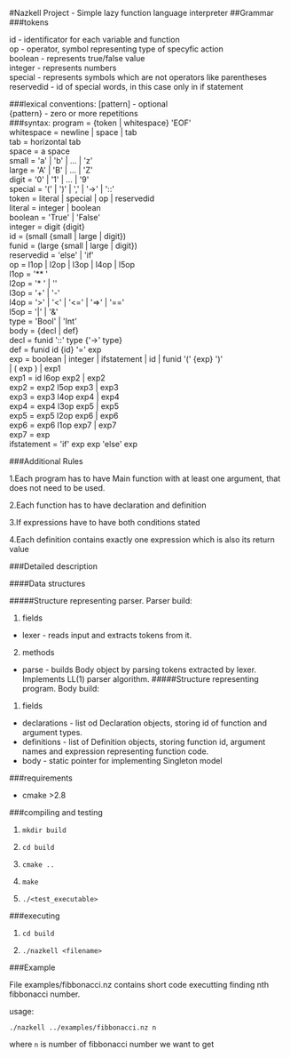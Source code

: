 #Nazkell Project - Simple lazy function language interpreter
##Grammar 
###tokens

  id - identificator for each variable and function  
  op - operator, symbol representing type of specyfic action  
  boolean - represents true/false value  
  integer - represents numbers  
  special - represents symbols which are not operators like parentheses  
  reservedid - id of special words, in this case only in if statement  

###lexical conventions:
  [pattern] - optional  
  {pattern} - zero or more repetitions   
###syntax:
  program     = {token | whitespace} 'EOF'  
  whitespace  = newline | space | tab  
  tab         = horizontal tab  
  space       = a space  
  small       = 'a' | 'b' | ... | 'z'  
  large       = 'A' | 'B' | ... | 'Z'  
  digit       = '0' | '1' | ... | '9'  
  special     = '(' | ')' | ',' | '->' | '::'  
  token       =	literal | special | op | reservedid  
  literal     = integer | boolean  
  boolean     = 'True' | 'False'  
  integer     = digit {digit}  
  id          = (small {small | large | digit})  
  funid       = (large {small | large | digit})  
  reservedid  = 'else' | 'if'  
  op          = l1op | l2op | l3op | l4op | l5op  
  l1op        = '** '  
  l2op        = '* ' | '\'  
  l3op        = '+' | '-'  
  l4op        = '>' | '<' | '<=' | '=>' | '=='  
  l5op        = '|' | '&'  
  type        = 'Bool' | 'Int'  
  body        = {decl | def}  
  decl        = funid '::' type {'->' type}  
  def         = funid id {id} '=' exp  
  exp         = boolean | integer | ifstatement | id | funid '(' {exp} ')'  
                | ( exp ) | exp1  
  exp1        = id l6op exp2 | exp2  
  exp2        = exp2 l5op exp3 | exp3  
  exp3        = exp3 l4op exp4 | exp4  
  exp4        = exp4 l3op exp5 | exp5  
  exp5        = exp5 l2op exp6 | exp6  
  exp6        = exp6 l1op exp7 | exp7  
  exp7        = exp  
  ifstatement = 'if' exp exp 'else' exp  

###Additional Rules

1.Each program has to have Main function with at least one argument, that does not need to be used.

2.Each function has to have declaration and definition

3.If expressions have to have both conditions stated

4.Each definition contains exactly one expression which is also its return value

###Detailed description

####Data structures

   #####Structure representing parser. Parser build:
   1. fields
   - lexer - reads input and extracts tokens from it.
   2. methods
   - parse - builds Body object by parsing tokens extracted by lexer. Implements LL(1) parser algorithm.
   #####Structure representing program. Body build:
   1. fields
   - declarations - list od Declaration objects, storing id of function and argument types.
   - definitions - list of Definition objects, storing function id, argument names and expression representing function code.
   - body - static pointer for implementing Singleton model
   

###requirements

- cmake >2.8

###compiling and testing
1. `mkdir build`

2. `cd build`

3. `cmake ..`

4. `make`

5. `./<test_executable>`

###executing

1. `cd build`

2. `./nazkell <filename>`

###Example

File examples/fibbonacci.nz contains short code executting finding nth fibbonacci number.

usage:

`./nazkell ../examples/fibbonacci.nz n`

where `n` is number of fibbonacci number we want to get
